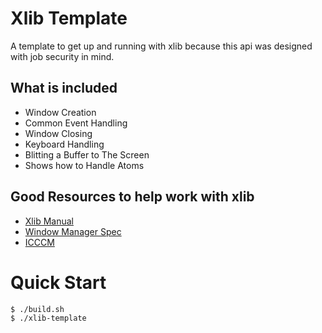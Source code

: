 # Xlib Template

A template to get up and running with xlib because this api was designed with job security in mind.

## What is included

* Window Creation
* Common Event Handling
* Window Closing
* Keyboard Handling
* Blitting a Buffer to The Screen
* Shows how to Handle Atoms

## Good Resources to help work with xlib

* [Xlib Manual](https://tronche.com/gui/x/xlib/)
* [Window Manager Spec](https://specifications.freedesktop.org/wm-spec/1.3/)
* [ICCCM](https://www.x.org/releases/X11R7.6/doc/xorg-docs/specs/ICCCM/icccm.html)

# Quick Start

```console
$ ./build.sh
$ ./xlib-template
```

